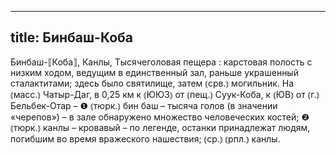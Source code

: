 
---
title: Бинбаш-Коба
---
Бинбаш-⟦Коба⟧, Канлы, Тысячеголовая пещера
: карстовая полость с низким ходом, ведущим в единственный зал, раньше украшенный сталактитами; здесь было святилище, затем ⦅срв.⦆ могильник. На ⦅масс.⦆ Чатыр-Даг, в 0,25 км к ⦅ЮЮЗ⦆ от ⦅пещ.⦆ Суук-Коба, к ⦅ЮВ⦆ от ⦅г.⦆ Бельбек-Отар – ❶ ⦅тюрк.⦆ бин баш – тысяча голов (в значении «черепов») – в зале обнаружено множество человеческих костей; ❷ ⦅тюрк.⦆ канлы – кровавый – по легенде, останки принадлежат людям, погибшим во время вражеского нашествия; ⦅ср.⦆ ⦅рпл.⦆ канлы.
